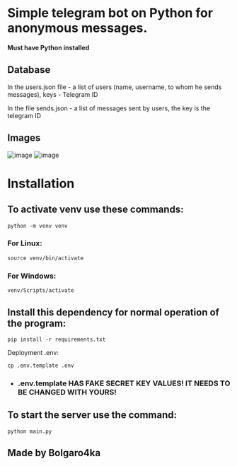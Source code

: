 # Simple telegram bot on Python for anonymous messages.

**Must have Python installed**

## Database
In the users.json file - a list of users (name, username, to whom he sends messages), keys - Telegram ID

In the file sends.json - a list of messages sent by users, the key is the telegram ID

## Images
![image](https://github.com/bolgaro4ka/anon_message_bot/assets/123888141/27e5def4-d8c1-4a50-9941-3142ff3d6172)
![image](https://github.com/bolgaro4ka/anon_message_bot/assets/123888141/effc0490-3537-490b-bdd4-d01e77b18a87)

# Installation

## To activate venv use these commands:

``` python -m venv venv ```

### For Linux:

``` source venv/bin/activate ```

### For Windows:

``` venv/Scripts/activate ```

## Install this dependency for normal operation of the program:

``` pip install -r requirements.txt ```

Deployment .env: 

``` cp .env.template .env ```

 - ### .env.template HAS FAKE SECRET KEY VALUES! IT NEEDS TO BE CHANGED WITH YOURS!

## To start the server use the command:
``` python main.py ```

## Made by Bolgaro4ka